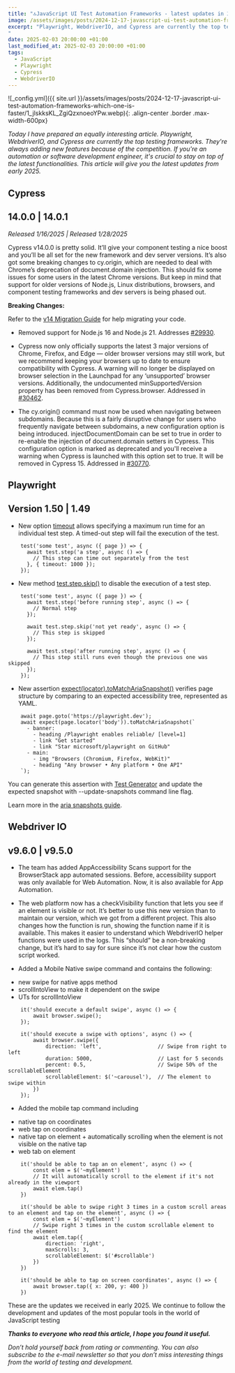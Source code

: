 ```yaml
---
title: "🔝JavaScript UI Test Automation Frameworks - latest updates in 2025"
image: /assets/images/posts/2024-12-17-javascript-ui-test-automation-frameworks-which-one-is-faster/1_jlskksKL_ZgiQzxnoeoYPw.webp
excerpt: "Playwright, WebdriverIO, and Cypress are currently the top testing frameworks. They're always adding new features because of the competition. If you're an automation or software development engineer, it's crucial to stay on top of the latest functionalities. This article will give you the latest updates from early 2025....
"
date: 2025-02-03 20:00:00 +01:00
last_modified_at: 2025-02-03 20:00:00 +01:00
tags:
  - JavaScript
  - Playwright
  - Cypress
  - WebdriverIO
---
```


![_config.yml]({{ site.url }}/assets/images/posts/2024-12-17-javascript-ui-test-automation-frameworks-which-one-is-faster/1_jlskksKL_ZgiQzxnoeoYPw.webp){: .align-center .border .max-width-600px}

*Today I have prepared an equally interesting article. Playwright, WebdriverIO, and Cypress are currently the top testing frameworks. They're always adding new features because of the competition. If you're an automation or software development engineer, it's crucial to stay on top of the latest functionalities. This article will give you the latest updates from early 2025.*

## Cypress

## 14.0.0 | 14.0.1

*Released 1/16/2025 | Released 1/28/2025*

Cypress v14.0.0 is pretty solid. It’ll give your component testing a nice boost and you’ll be all set for the new framework and dev server versions. It’s also got some breaking changes to cy.origin, which are needed to deal with Chrome’s deprecation of document.domain injection. This should fix some issues for some users in the latest Chrome versions. But keep in mind that support for older versions of Node.js, Linux distributions, browsers, and component testing frameworks and dev servers is being phased out.

**Breaking Changes:**

Refer to the [v14 Migration Guide](https://docs.cypress.io/app/references/migration-guide#Migrating-to-Cypress-140) for help migrating your code.

* Removed support for Node.js 16 and Node.js 21. Addresses [#29930](https://github.com/cypress-io/cypress/issues/29930).

* Cypress now only officially supports the latest 3 major versions of Chrome, Firefox, and Edge — older browser versions may still work, but we recommend keeping your browsers up to date to ensure compatibility with Cypress. A warning will no longer be displayed on browser selection in the Launchpad for any ‘unsupported’ browser versions. Additionally, the undocumented minSupportedVersion property has been removed from Cypress.browser. Addressed in [#30462](https://github.com/cypress-io/cypress/pull/30462).

* The cy.origin() command must now be used when navigating between subdomains. Because this is a fairly disruptive change for users who frequently navigate between subdomains, a new configuration option is being introduced. injectDocumentDomain can be set to true in order to re-enable the injection of document.domain setters in Cypress. This configuration option is marked as deprecated and you'll receive a warning when Cypress is launched with this option set to true. It will be removed in Cypress 15. Addressed in [#30770](https://github.com/cypress-io/cypress/pull/30770).

## Playwright

## Version 1.50 | 1.49

* New option [timeout](https://playwright.dev/docs/api/class-test#test-step-option-timeout) allows specifying a maximum run time for an individual test step. A timed-out step will fail the execution of the test.
```
    test('some test', async ({ page }) => {
      await test.step('a step', async () => {
        // This step can time out separately from the test
      }, { timeout: 1000 });
    });
```
* New method [test.step.skip()](https://playwright.dev/docs/api/class-test#test-step-skip) to disable the execution of a test step.
```
    test('some test', async ({ page }) => {
      await test.step('before running step', async () => {
        // Normal step
      });
    
      await test.step.skip('not yet ready', async () => {
        // This step is skipped
      });
    
      await test.step('after running step', async () => {
        // This step still runs even though the previous one was skipped
      });
    });​
```
* New assertion [expect(locator).toMatchAriaSnapshot()](https://playwright.dev/docs/api/class-locatorassertions#locator-assertions-to-match-aria-snapshot) verifies page structure by comparing to an expected accessibility tree, represented as YAML.
```
    await page.goto('https://playwright.dev');
    await expect(page.locator('body')).toMatchAriaSnapshot(`
      - banner:
        - heading /Playwright enables reliable/ [level=1]
        - link "Get started"
        - link "Star microsoft/playwright on GitHub"
      - main:
        - img "Browsers (Chromium, Firefox, WebKit)"
        - heading "Any browser • Any platform • One API"
    `);
```
You can generate this assertion with [Test Generator](https://playwright.dev/docs/codegen) and update the expected snapshot with --update-snapshots command line flag.

Learn more in the [aria snapshots guide](https://playwright.dev/docs/aria-snapshots).

## Webdriver IO

## v9.6.0 | v9.5.0

* The team has added AppAccessibility Scans support for the BrowserStack app automated sessions. Before, accessibility support was only available for Web Automation. Now, it is also available for App Automation.

* The web platform now has a checkVisibility function that lets you see if an element is visible or not. It’s better to use this new version than to maintain our version, which we got from a different project. This also changes how the function is run, showing the function name if it is available. This makes it easier to understand which WebdriverIO helper functions were used in the logs. This “should” be a non-breaking change, but it’s hard to say for sure since it’s not clear how the custom script worked.

* Added a Mobile Native swipe command and contains the following:
- new swipe for native apps method
- scrollIntoView to make it dependent on the swipe
- UTs for scrollIntoView
```
    it('should execute a default swipe', async () => {
        await browser.swipe();
    });
    
    it('should execute a swipe with options', async () => {
        await browser.swipe({
            direction: 'left',                  // Swipe from right to left
            duration: 5000,                     // Last for 5 seconds
            percent: 0.5,                       // Swipe 50% of the scrollableElement
            scrollableElement: $('~carousel'),  // The element to swipe within
        })
    });
```
* Added the mobile tap command including
- native tap on coordinates
- web tap on coordinates
- native tap on element + automatically scrolling when the element is not visible on the native tap
- web tab on element
```
    it('should be able to tap an on element', async () => {
        const elem = $('~myElement')
        // It will automatically scroll to the element if it's not already in the viewport
        await elem.tap()
    })
    
    it('should be able to swipe right 3 times in a custom scroll areas to an element and tap on the element', async () => {
        const elem = $('~myElement')
        // Swipe right 3 times in the custom scrollable element to find the element
        await elem.tap({
            direction: 'right',
            maxScrolls: 3,
            scrollableElement: $('#scrollable')
        })
    })
    
    it('should be able to tap on screen coordinates', async () => {
        await browser.tap({ x: 200, y: 400 })
    })
```
These are the updates we received in early 2025. We continue to follow the development and updates of the most popular tools in the world of JavaScript testing

***Thanks to everyone who read this article, I hope you found it useful.***

*Don’t hold yourself back from rating or commenting. You can also subscribe to the e-mail newsletter so that you don’t miss interesting things from the world of testing and development.*

